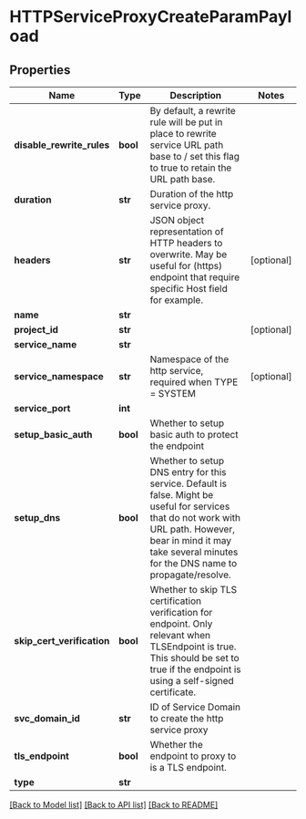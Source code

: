 # HTTPServiceProxyCreateParamPayload

## Properties
Name | Type | Description | Notes
------------ | ------------- | ------------- | -------------
**disable_rewrite_rules** | **bool** | By default, a rewrite rule will be put in place to rewrite service URL path base to / set this flag to true to retain the URL path base. | 
**duration** | **str** | Duration of the http service proxy. | 
**headers** | **str** | JSON object representation of HTTP headers to overwrite. May be useful for (https) endpoint that require specific Host field for example. | [optional] 
**name** | **str** |  | 
**project_id** | **str** |  | [optional] 
**service_name** | **str** |  | 
**service_namespace** | **str** | Namespace of the http service, required when TYPE &#x3D; SYSTEM | [optional] 
**service_port** | **int** |  | 
**setup_basic_auth** | **bool** | Whether to setup basic auth to protect the endpoint | 
**setup_dns** | **bool** | Whether to setup DNS entry for this service. Default is false. Might be useful for services that do not work with URL path. However, bear in mind it may take several minutes for the DNS name to propagate/resolve. | 
**skip_cert_verification** | **bool** | Whether to skip TLS certification verification for endpoint. Only relevant when TLSEndpoint is true. This should be set to true if the endpoint is using a self-signed certificate. | 
**svc_domain_id** | **str** | ID of Service Domain to create the http service proxy | 
**tls_endpoint** | **bool** | Whether the endpoint to proxy to is a TLS endpoint. | 
**type** | **str** |  | 

[[Back to Model list]](../README.md#documentation-for-models) [[Back to API list]](../README.md#documentation-for-api-endpoints) [[Back to README]](../README.md)

